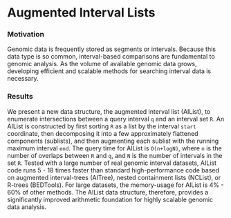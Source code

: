 
# Augmented Interval Lists

### Motivation

Genomic data is frequently stored as segments or intervals. Because this data type is so common, interval-based comparisons are fundamental to genomic analysis. As the volume of available genomic data grows, developing efficient and scalable methods for searching interval data is necessary.

### Results

We present a new data structure, the augmented interval list (AIList), to enumerate intersections between a query interval `q` and an interval set `R`. An AIList is constructed by first sorting `R` as a list by the interval `start` coordinate, then decomposing it into a few approximately flattened components (sublists), and then augmenting each sublist with the running maximum interval `end`. The query time for AIList is `O(n+logN)`, where `n` is the number of overlaps between `R` and `q`, and `N` is the number of intervals in the set `R`. Tested with a large number of real genomic interval datasets, AIList code runs 5 - 18 times faster than standard high-performance code based on augmented interval-trees (AITree), nested containment lists (NCList), or R-trees (BEDTools). For large datasets, the memory-usage for AIList is 4% - 60% of other methods. The AIList data structure, therefore, provides a significantly improved arithmetic foundation for highly scalable genomic data analysis. 
